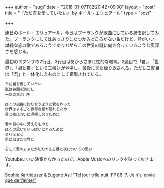 +++
author = "sugi"
date = "2016-01-07T02:20:42+09:00"
layout = "post"
title = "『ただ君を愛していたい』 by ポール・エリュアール"
type = "post"

+++

連日のポール・エリュアール。今日はプーランクが歌曲にしている詩を訳してみた。プーランクにしてはあっさりしたつかみどころがない曲だけど、詩がいい。単純な恋の歌であるようでありながらこの世界の謎に向き合っているような奥深さを感じる。

最初のスタンザの2行目、3行目はあからさまに性的な暗喩。2連目で「君」、「世界」、「昼と夜」という三幅対が登場し、最後にまた繰り返される。ただし二度目は「君」と一体化したものとして表現されている。

    ただ君を愛していたい
	嵐は谷間を満たし
	一匹の魚が川を
	
	ぼくの孤独に釣り合うように君を作った
	世界はまるごと世界自信が隠れるため
	昼と夜は互いに理解し合うために
	
	君の目の中に見えるものを
	ぼくの思いでいっぱいにするために
	それは君と
	君に似せた世界と
	
	そして君のまぶたが切りかえる昼と夜についての思い

Youtubeにいい演奏がなかったので、Apple Musicへのリンクを貼っておきます。

[Sophie Karthäuser & Eugene Asti "Tel jour telle nuit, FP 86: 7. Je n'ai envie que de t'aimer"](https://itun.es/jp/MSB0X?i=835828611)
